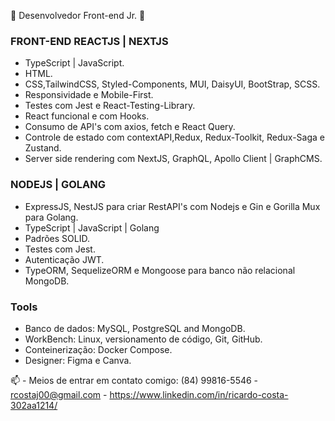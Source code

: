:diamond_shape_with_a_dot_inside: Desenvolvedor Front-end Jr. :diamond_shape_with_a_dot_inside:

<h3>FRONT-END REACTJS | NEXTJS</h3>

- TypeScript | JavaScript.
- HTML.
- CSS,TailwindCSS, Styled-Components, MUI, DaisyUI, BootStrap, SCSS.
- Responsividade e Mobile-First.
- Testes com Jest e React-Testing-Library.
- React funcional e com Hooks.
- Consumo de API's com axios, fetch e React Query.
- Controle de estado com contextAPI,Redux, Redux-Toolkit, Redux-Saga e Zustand.
- Server side rendering com NextJS,  GraphQL, Apollo Client | GraphCMS.


<h3>NODEJS | GOLANG</h3>

- ExpressJS, NestJS para criar RestAPI's com Nodejs e Gin e Gorilla Mux para Golang.
- TypeScript | JavaScript | Golang
- Padrões SOLID.
- Testes com Jest.
- Autenticação JWT.
- TypeORM, SequelizeORM e Mongoose para banco não relacional MongoDB.

<h3>Tools</h3>

- Banco de dados:
MySQL, PostgreSQL and MongoDB.
- WorkBench:
Linux, versionamento de código, Git, GitHub.
- Conteinerização:
Docker Compose.
- Designer: Figma e Canva.

📫 - Meios de entrar em contato comigo:
(84) 99816-5546 - rcostaj00@gmail.com - https://www.linkedin.com/in/ricardo-costa-302aa1214/


  
 
  
